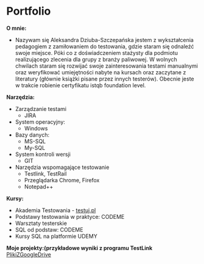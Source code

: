 # Portfolio
**O mnie:**
  * Nazywam się Aleksandra Dziuba-Szczepańska jestem z wykształcenia pedagogiem
  z zamiłowaniem do testowania, gdzie staram się odnaleźć swoje miejsce.
  Póki co z doświadczeniem stażysty dla podmiotu realizującego zlecenia dla grupy z branży paliwowej.
  W wolnych chwilach staram się rozwijać swoje zainteresowania testami manualnymi oraz weryfikować umiejętności nabyte 
  na kursach oraz zaczytane z literatury (głównie książki pisane przez innych testerów). Obecnie jeste w trakcie robienie certyfikatu istqb foundation level.
  
**Narzędzia:**
* Zarządzanie testami
  * JIRA
* System operacyjny:
  * Windows
* Bazy danych:
  * MS-SQL
  * My-SQL
* System kontroli wersji
  * GIT
* Narzędzia wspomagające testowanie
  * Testlink, TestRail
  * Przeglądarka Chrome, Firefox
  * Notepad++
  

**Kursy:**
 * Akademia Testowania - [testuj.pl](https://testuj.pl/)
 * Podstawy testowania w praktyce: CODEME
 * Warsztaty testerskie
 * SQL od podstaw: CODEME
 * Kursy SQL na platformie UDEMY
  
**Moje projekty:(przykładowe wyniki z programu TestLink**
[PlikiZGoogleDrive](https://drive.google.com/drive/folders/1iBctiqfPV3il9JpWVLfTC-GxcfpQAZnB?usp=sharing)

